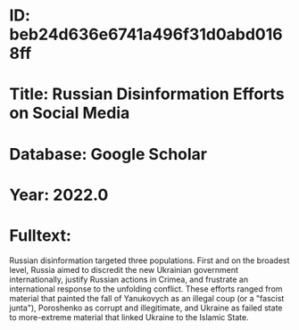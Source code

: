 # ID: beb24d636e6741a496f31d0abd0168ff
# Title: Russian Disinformation Efforts on Social Media
# Database: Google Scholar
# Year: 2022.0
# Fulltext:
Russian disinformation targeted three populations.
First and on the broadest level, Russia aimed to discredit the new Ukrainian government internationally, justify Russian actions in Crimea, and frustrate an international response to the unfolding conflict.
These efforts ranged from material that painted the fall of Yanukovych as an illegal coup (or a "fascist junta"), Poroshenko as corrupt and illegitimate, and Ukraine as failed state to more-extreme material that linked Ukraine to the Islamic State.